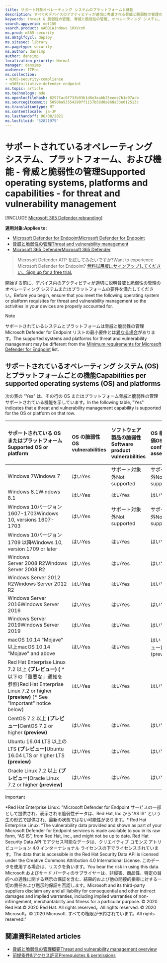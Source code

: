 ```yaml
---
title: サポート対象オペレーティング システムのプラットフォームと機能
description: すべてのデバイスのアクティビティが適切に考慮される脅威と脆弱性の管理のオペレーティング システムまたはプラットフォームの要件を満たしてください。
keywords: threat & 脆弱性の管理, 脅威と脆弱性の管理, オペレーティング システム, プラットフォーム要件, 前提条件, Microsoft Defender for Endpoint-tvm サポート os, Microsoft Defender for Endpoint-tvm, サポートされるオペレーティング システム, サポートされるプラットフォーム, Linux サポート, mac サポート
search.appverid: met150
search.product: eADQiWindows 10XVcnh
ms.prod: m365-security
ms.mktglfcycl: deploy
ms.sitesec: library
ms.pagetype: security
ms.author: dansimp
author: dansimp
localization_priority: Normal
manager: dansimp
audience: ITPro
ms.collection:
- m365-security-compliance
- m365initiative-defender-endpoint
ms.topic: article
ms.technology: mde
ms.openlocfilehash: 8297fac0f733b93b1d8e3eabb25eeee7b1e07acb
ms.sourcegitcommit: 50908a93554290ff1157b58d0a868a33e012513c
ms.translationtype: MT
ms.contentlocale: ja-JP
ms.lasthandoff: 06/08/2021
ms.locfileid: "52821975"
---
```

# <a name="supported-operating-systems-platforms-and-capabilities---for-threat-and-vulnerability-management"></a><span data-ttu-id="fc163-104">サポートされているオペレーティング システム、プラットフォーム、および機能 - 脅威と脆弱性の管理</span><span class="sxs-lookup"><span data-stu-id="fc163-104">Supported operating systems, platforms and capabilities - for threat and vulnerability management</span></span>

[!INCLUDE [Microsoft 365 Defender rebranding](../../includes/microsoft-defender.md)]

<span data-ttu-id="fc163-105">**適用対象:**</span><span class="sxs-lookup"><span data-stu-id="fc163-105">**Applies to:**</span></span>

- [<span data-ttu-id="fc163-106">Microsoft Defender for Endpoint</span><span class="sxs-lookup"><span data-stu-id="fc163-106">Microsoft Defender for Endpoint</span></span>](https://go.microsoft.com/fwlink/?linkid=2154037)
- [<span data-ttu-id="fc163-107">脅威と脆弱性の管理</span><span class="sxs-lookup"><span data-stu-id="fc163-107">Threat and vulnerability management</span></span>](next-gen-threat-and-vuln-mgt.md)
- [<span data-ttu-id="fc163-108">Microsoft 365 Defender</span><span class="sxs-lookup"><span data-stu-id="fc163-108">Microsoft 365 Defender</span></span>](https://go.microsoft.com/fwlink/?linkid=2118804)

><span data-ttu-id="fc163-109">Microsoft Defender ATP を試してみたいですか?</span><span class="sxs-lookup"><span data-stu-id="fc163-109">Want to experience Microsoft Defender for Endpoint?</span></span> [<span data-ttu-id="fc163-110">無料試用版にサインアップしてください。</span><span class="sxs-lookup"><span data-stu-id="fc163-110">Sign up for a free trial.</span></span>](https://www.microsoft.com/microsoft-365/windows/microsoft-defender-atp?ocid=docs-wdatp-portaloverview-abovefoldlink)

<span data-ttu-id="fc163-111">開始する前に、デバイス内のアクティビティが適切に説明脅威と脆弱性の管理のオペレーティング システムまたはプラットフォームの要件を満たしてください。</span><span class="sxs-lookup"><span data-stu-id="fc163-111">Before you begin, ensure that you meet the following operating system or platform requisites for threat and vulnerability management so the activities in your devices are properly accounted for.</span></span>

>[!NOTE]
><span data-ttu-id="fc163-112">サポートされているシステムとプラットフォームは脅威と脆弱性の管理 Microsoft Defender for Endpoint リストの最小要件とは[異なる場合](minimum-requirements.md)があります。</span><span class="sxs-lookup"><span data-stu-id="fc163-112">The supported systems and platforms for threat and vulnerability management may be different from the [Minimum requirements for Microsoft Defender for Endpoint](minimum-requirements.md) list.</span></span>

## <a name="capabilities-per-supported-operating-systems-os-and-platforms"></a><span data-ttu-id="fc163-113">サポートされているオペレーティング システム (OS) とプラットフォームごとの機能</span><span class="sxs-lookup"><span data-stu-id="fc163-113">Capabilities per supported operating systems (OS) and platforms</span></span>

<span data-ttu-id="fc163-114">次の表の "Yes" は、その行の OS またはプラットフォーム脅威と脆弱性の管理サポートされている機能を示しています。</span><span class="sxs-lookup"><span data-stu-id="fc163-114">In the following table, "Yes" indicates that a threat and vulnerability management capability is supported for the OS or platform on that row.</span></span>

<span data-ttu-id="fc163-115">サポートされている OS またはプラットフォーム</span><span class="sxs-lookup"><span data-stu-id="fc163-115">Supported OS or platform</span></span> | <span data-ttu-id="fc163-116">OS の脆弱性</span><span class="sxs-lookup"><span data-stu-id="fc163-116">OS vulnerabilities</span></span> | <span data-ttu-id="fc163-117">ソフトウェア製品の脆弱性</span><span class="sxs-lookup"><span data-stu-id="fc163-117">Software product vulnerabilities</span></span> | <span data-ttu-id="fc163-118">OS 構成の評価</span><span class="sxs-lookup"><span data-stu-id="fc163-118">OS configuration assessment</span></span> | <span data-ttu-id="fc163-119">セキュリティ制御の構成評価</span><span class="sxs-lookup"><span data-stu-id="fc163-119">Security controls configuration assessment</span></span> | <span data-ttu-id="fc163-120">ソフトウェア製品構成の評価</span><span class="sxs-lookup"><span data-stu-id="fc163-120">Software product configuration assessment</span></span>
:---|:---|:---|:---|:---|:---
<span data-ttu-id="fc163-121">Windows 7</span><span class="sxs-lookup"><span data-stu-id="fc163-121">Windows 7</span></span> | <span data-ttu-id="fc163-122">はい</span><span class="sxs-lookup"><span data-stu-id="fc163-122">Yes</span></span> | <span data-ttu-id="fc163-123">サポート対象外</span><span class="sxs-lookup"><span data-stu-id="fc163-123">Not supported</span></span> | <span data-ttu-id="fc163-124">サポート対象外</span><span class="sxs-lookup"><span data-stu-id="fc163-124">Not supported</span></span> | <span data-ttu-id="fc163-125">サポート対象外</span><span class="sxs-lookup"><span data-stu-id="fc163-125">Not supported</span></span> | <span data-ttu-id="fc163-126">非サポート</span><span class="sxs-lookup"><span data-stu-id="fc163-126">Not supported</span></span>
<span data-ttu-id="fc163-127">Windows 8.1</span><span class="sxs-lookup"><span data-stu-id="fc163-127">Windows 8.1</span></span> | <span data-ttu-id="fc163-128">はい</span><span class="sxs-lookup"><span data-stu-id="fc163-128">Yes</span></span> | <span data-ttu-id="fc163-129">はい</span><span class="sxs-lookup"><span data-stu-id="fc163-129">Yes</span></span> | <span data-ttu-id="fc163-130">はい</span><span class="sxs-lookup"><span data-stu-id="fc163-130">Yes</span></span> | <span data-ttu-id="fc163-131">はい</span><span class="sxs-lookup"><span data-stu-id="fc163-131">Yes</span></span>| <span data-ttu-id="fc163-132">はい</span><span class="sxs-lookup"><span data-stu-id="fc163-132">Yes</span></span>
<span data-ttu-id="fc163-133">Windows 10バージョン 1607-1703</span><span class="sxs-lookup"><span data-stu-id="fc163-133">Windows 10, versions 1607-1703</span></span> | <span data-ttu-id="fc163-134">はい</span><span class="sxs-lookup"><span data-stu-id="fc163-134">Yes</span></span>  | <span data-ttu-id="fc163-135">サポート対象外</span><span class="sxs-lookup"><span data-stu-id="fc163-135">Not supported</span></span> | <span data-ttu-id="fc163-136">サポート対象外</span><span class="sxs-lookup"><span data-stu-id="fc163-136">Not supported</span></span> | <span data-ttu-id="fc163-137">サポート対象外</span><span class="sxs-lookup"><span data-stu-id="fc163-137">Not supported</span></span> | <span data-ttu-id="fc163-138">サポート対象外</span><span class="sxs-lookup"><span data-stu-id="fc163-138">Not supported</span></span>
<span data-ttu-id="fc163-139">Windows 10バージョン 1709 以降</span><span class="sxs-lookup"><span data-stu-id="fc163-139">Windows 10, version 1709 or later</span></span> | <span data-ttu-id="fc163-140">はい</span><span class="sxs-lookup"><span data-stu-id="fc163-140">Yes</span></span> | <span data-ttu-id="fc163-141">はい</span><span class="sxs-lookup"><span data-stu-id="fc163-141">Yes</span></span> | <span data-ttu-id="fc163-142">はい</span><span class="sxs-lookup"><span data-stu-id="fc163-142">Yes</span></span> | <span data-ttu-id="fc163-143">はい</span><span class="sxs-lookup"><span data-stu-id="fc163-143">Yes</span></span> | <span data-ttu-id="fc163-144">はい</span><span class="sxs-lookup"><span data-stu-id="fc163-144">Yes</span></span>
<span data-ttu-id="fc163-145">Windows Server 2008 R2</span><span class="sxs-lookup"><span data-stu-id="fc163-145">Windows Server 2008 R2</span></span> | <span data-ttu-id="fc163-146">はい</span><span class="sxs-lookup"><span data-stu-id="fc163-146">Yes</span></span> | <span data-ttu-id="fc163-147">はい</span><span class="sxs-lookup"><span data-stu-id="fc163-147">Yes</span></span> | <span data-ttu-id="fc163-148">はい</span><span class="sxs-lookup"><span data-stu-id="fc163-148">Yes</span></span> | <span data-ttu-id="fc163-149">はい</span><span class="sxs-lookup"><span data-stu-id="fc163-149">Yes</span></span> | <span data-ttu-id="fc163-150">はい</span><span class="sxs-lookup"><span data-stu-id="fc163-150">Yes</span></span>
<span data-ttu-id="fc163-151">Windows Server 2012 R2</span><span class="sxs-lookup"><span data-stu-id="fc163-151">Windows Server 2012 R2</span></span> | <span data-ttu-id="fc163-152">はい</span><span class="sxs-lookup"><span data-stu-id="fc163-152">Yes</span></span> | <span data-ttu-id="fc163-153">はい</span><span class="sxs-lookup"><span data-stu-id="fc163-153">Yes</span></span> | <span data-ttu-id="fc163-154">はい</span><span class="sxs-lookup"><span data-stu-id="fc163-154">Yes</span></span> | <span data-ttu-id="fc163-155">はい</span><span class="sxs-lookup"><span data-stu-id="fc163-155">Yes</span></span> | <span data-ttu-id="fc163-156">はい</span><span class="sxs-lookup"><span data-stu-id="fc163-156">Yes</span></span>
<span data-ttu-id="fc163-157">Windows Server 2016</span><span class="sxs-lookup"><span data-stu-id="fc163-157">Windows Server 2016</span></span> | <span data-ttu-id="fc163-158">はい</span><span class="sxs-lookup"><span data-stu-id="fc163-158">Yes</span></span> | <span data-ttu-id="fc163-159">はい</span><span class="sxs-lookup"><span data-stu-id="fc163-159">Yes</span></span> | <span data-ttu-id="fc163-160">はい</span><span class="sxs-lookup"><span data-stu-id="fc163-160">Yes</span></span> | <span data-ttu-id="fc163-161">はい</span><span class="sxs-lookup"><span data-stu-id="fc163-161">Yes</span></span> | <span data-ttu-id="fc163-162">はい</span><span class="sxs-lookup"><span data-stu-id="fc163-162">Yes</span></span>
<span data-ttu-id="fc163-163">Windows Server 2019</span><span class="sxs-lookup"><span data-stu-id="fc163-163">Windows Server 2019</span></span> | <span data-ttu-id="fc163-164">はい</span><span class="sxs-lookup"><span data-stu-id="fc163-164">Yes</span></span> | <span data-ttu-id="fc163-165">はい</span><span class="sxs-lookup"><span data-stu-id="fc163-165">Yes</span></span> | <span data-ttu-id="fc163-166">はい</span><span class="sxs-lookup"><span data-stu-id="fc163-166">Yes</span></span> | <span data-ttu-id="fc163-167">はい</span><span class="sxs-lookup"><span data-stu-id="fc163-167">Yes</span></span> | <span data-ttu-id="fc163-168">はい</span><span class="sxs-lookup"><span data-stu-id="fc163-168">Yes</span></span>
<span data-ttu-id="fc163-169">macOS 10.14 "Mojave" 以上</span><span class="sxs-lookup"><span data-stu-id="fc163-169">macOS 10.14 "Mojave" and above</span></span> | <span data-ttu-id="fc163-170">はい</span><span class="sxs-lookup"><span data-stu-id="fc163-170">Yes</span></span> | <span data-ttu-id="fc163-171">はい</span><span class="sxs-lookup"><span data-stu-id="fc163-171">Yes</span></span> | <span data-ttu-id="fc163-172">はい (プレビュー)</span><span class="sxs-lookup"><span data-stu-id="fc163-172">Yes (preview)</span></span> | <span data-ttu-id="fc163-173">はい (プレビュー)</span><span class="sxs-lookup"><span data-stu-id="fc163-173">Yes (preview)</span></span> | <span data-ttu-id="fc163-174">はい (プレビュー)</span><span class="sxs-lookup"><span data-stu-id="fc163-174">Yes (preview)</span></span>
<span data-ttu-id="fc163-175">Red Hat Enterprise Linux 7.2 以上 **(プレビュー) (** \* 以下の「重要な」通知を参照)</span><span class="sxs-lookup"><span data-stu-id="fc163-175">Red Hat Enterprise Linux 7.2 or higher **(preview)** (\* See "Important" notice below)</span></span> | <span data-ttu-id="fc163-176">はい</span><span class="sxs-lookup"><span data-stu-id="fc163-176">Yes</span></span> | <span data-ttu-id="fc163-177">はい</span><span class="sxs-lookup"><span data-stu-id="fc163-177">Yes</span></span> | <span data-ttu-id="fc163-178">はい</span><span class="sxs-lookup"><span data-stu-id="fc163-178">Yes</span></span> | <span data-ttu-id="fc163-179">はい</span><span class="sxs-lookup"><span data-stu-id="fc163-179">Yes</span></span> | <span data-ttu-id="fc163-180">はい</span><span class="sxs-lookup"><span data-stu-id="fc163-180">Yes</span></span>
<span data-ttu-id="fc163-181">CentOS 7.2 以上 **(プレビュー)**</span><span class="sxs-lookup"><span data-stu-id="fc163-181">CentOS 7.2 or higher **(preview)**</span></span> | <span data-ttu-id="fc163-182">はい</span><span class="sxs-lookup"><span data-stu-id="fc163-182">Yes</span></span> | <span data-ttu-id="fc163-183">はい</span><span class="sxs-lookup"><span data-stu-id="fc163-183">Yes</span></span> | <span data-ttu-id="fc163-184">はい</span><span class="sxs-lookup"><span data-stu-id="fc163-184">Yes</span></span> | <span data-ttu-id="fc163-185">はい</span><span class="sxs-lookup"><span data-stu-id="fc163-185">Yes</span></span> | <span data-ttu-id="fc163-186">はい</span><span class="sxs-lookup"><span data-stu-id="fc163-186">Yes</span></span>
<span data-ttu-id="fc163-187">Ubuntu 16.04 LTS 以上の LTS **(プレビュー)**</span><span class="sxs-lookup"><span data-stu-id="fc163-187">Ubuntu 16.04 LTS or higher LTS **(preview)**</span></span> | <span data-ttu-id="fc163-188">はい</span><span class="sxs-lookup"><span data-stu-id="fc163-188">Yes</span></span> | <span data-ttu-id="fc163-189">はい</span><span class="sxs-lookup"><span data-stu-id="fc163-189">Yes</span></span> | <span data-ttu-id="fc163-190">はい</span><span class="sxs-lookup"><span data-stu-id="fc163-190">Yes</span></span> | <span data-ttu-id="fc163-191">はい</span><span class="sxs-lookup"><span data-stu-id="fc163-191">Yes</span></span> | <span data-ttu-id="fc163-192">はい</span><span class="sxs-lookup"><span data-stu-id="fc163-192">Yes</span></span>
<span data-ttu-id="fc163-193">Oracle Linux 7.2 以上 **(プレビュー)**</span><span class="sxs-lookup"><span data-stu-id="fc163-193">Oracle Linux 7.2 or higher **(preview)**</span></span> | <span data-ttu-id="fc163-194">はい</span><span class="sxs-lookup"><span data-stu-id="fc163-194">Yes</span></span> | <span data-ttu-id="fc163-195">はい</span><span class="sxs-lookup"><span data-stu-id="fc163-195">Yes</span></span> | <span data-ttu-id="fc163-196">はい</span><span class="sxs-lookup"><span data-stu-id="fc163-196">Yes</span></span> | <span data-ttu-id="fc163-197">はい</span><span class="sxs-lookup"><span data-stu-id="fc163-197">Yes</span></span> | <span data-ttu-id="fc163-198">はい</span><span class="sxs-lookup"><span data-stu-id="fc163-198">Yes</span></span>

>[!IMPORTANT]
> <span data-ttu-id="fc163-199">\*Red Hat Enterprise Linux: "Microsoft Defender for Endpoint サービスの一部として提供され、表示される脆弱性データは、Red Hat, Inc.から"AS IS" という生の形式で提供され、最新の状態ではない可能性があります。</span><span class="sxs-lookup"><span data-stu-id="fc163-199">\* Red Hat Enterprise Linux: “The vulnerability data provided and shown as part of your Microsoft Defender for Endpoint services is made available to you in its raw form, “AS IS”, from Red Hat, Inc., and might not be up to date.</span></span> <span data-ttu-id="fc163-200">Red Hat Security Data API でアクセス可能なデータは、クリエイティブ コモンズ アトリビューション 4.0 インターナショナル ライセンスの下でライセンスされています。</span><span class="sxs-lookup"><span data-stu-id="fc163-200">The data that is accessible in the Red Hat Security Data API is licensed under the Creative Commons Attribution 4.0 International License.</span></span> <span data-ttu-id="fc163-201">このデータを使用する場合は、リスクを負います。</span><span class="sxs-lookup"><span data-stu-id="fc163-201">You bear the risk in using this data.</span></span> <span data-ttu-id="fc163-202">Microsoft およびサード パーティのサプライヤーは、非侵害、商品性、特定の目的への適性に関する黙示の保証を含む、結果的および他の間接的損害に対する一切の責任および黙示的保証を否認します。</span><span class="sxs-lookup"><span data-stu-id="fc163-202">Microsoft and its third-party suppliers disclaim any and all liability for consequential and other indirect damages and implied warranties, including implied warranties of non-infringement, merchantability and fitness for a particular purpose.</span></span> <span data-ttu-id="fc163-203">© 2020 Red Hat.</span><span class="sxs-lookup"><span data-stu-id="fc163-203">© 2020 Red Hat.</span></span> <span data-ttu-id="fc163-204">All rights reserved。</span><span class="sxs-lookup"><span data-stu-id="fc163-204">All rights reserved.</span></span> <span data-ttu-id="fc163-205">© 2020 Microsoft。</span><span class="sxs-lookup"><span data-stu-id="fc163-205">© 2020 Microsoft.</span></span> <span data-ttu-id="fc163-206">すべての権限が予約されています。</span><span class="sxs-lookup"><span data-stu-id="fc163-206">All rights reserved.”</span></span>

## <a name="related-articles"></a><span data-ttu-id="fc163-207">関連資料</span><span class="sxs-lookup"><span data-stu-id="fc163-207">Related articles</span></span>

- [<span data-ttu-id="fc163-208">脅威と脆弱性の管理概要</span><span class="sxs-lookup"><span data-stu-id="fc163-208">Threat and vulnerability management overview</span></span>](next-gen-threat-and-vuln-mgt.md)
- [<span data-ttu-id="fc163-209">前提条件&アクセス許可</span><span class="sxs-lookup"><span data-stu-id="fc163-209">Prerequisites & permissions</span></span>](tvm-prerequisites.md)
